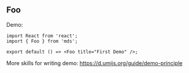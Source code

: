 
## Foo

Demo:

```tsx
import React from 'react';
import { Foo } from 'mds';

export default () => <Foo title="First Demo" />;
```

More skills for writing demo: https://d.umijs.org/guide/demo-principle
